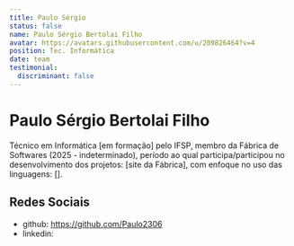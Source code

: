```yaml
---
title: Paulo Sérgio
status: false
name: Paulo Sérgio Bertolai Filho
avatar: https://avatars.githubusercontent.com/u/209826464?v=4
position: Tec. Informática
date: team
testimonial:
  discriminant: false
---
```

# Paulo Sérgio Bertolai Filho

Técnico em Informática [em formação] pelo IFSP, membro da Fábrica de Softwares (2025 - indeterminado), período ao qual participa/participou no desenvolvimento dos projetos: [site da Fábrica], com enfoque no uso das linguagens: [].

## Redes Sociais

- github: https://github.com/Paulo2306
- linkedin:
